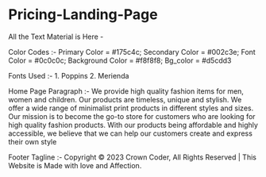 # Pricing-Landing-Page


All the Text Material is Here -


Color Codes :-
    Primary Color = #175c4c;
    Secondary Color = #002c3e;
    Font Color = #0c0c0c;
    Background Color = #f8f8f8;
    Bg_color = #d5cdd3


Fonts Used :-
    1. Poppins
    2. Merienda


Home Page Paragraph :-
    We provide high quality fashion items for men, women and children. Our products are timeless, unique and stylish. We offer a wide range of minimalist print products in different styles and sizes. Our mission is to become the go-to store for customers who are looking for high quality fashion products. With our products being affordable and highly accessible, we believe that we can help our customers create and express their own style


Footer Tagline :-
    Copyright &#xa9; 2023 Crown Coder, All Rights Reserved | This Website is Made with love and Affection.
